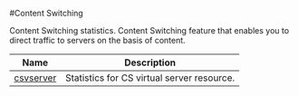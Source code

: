 #Content Switching

Content Switching statistics. Content Switching feature that enables you to direct traffic to servers on the basis of content.


<table><thead><tr><th>Name</th><th>Description</th></tr></thead><tbody><tr><td><a href="../../../statistics/content-switching/csvserver/csvserver">csvserver</a></td><td>Statistics for CS virtual server resource.</td><tr></tbody></table>
